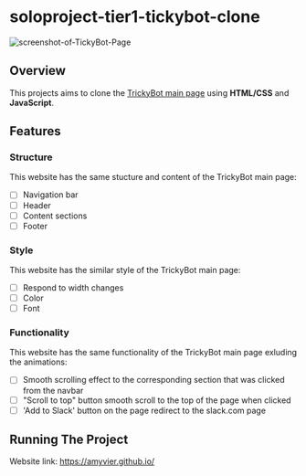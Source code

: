 # soloproject-tier1-tickybot-clone

![screenshot-of-TickyBot-Page](https://github.com/AmyVier/soloproject-tier1-tickybot-clone/blob/ad2c184f9eafeff3068b0e790c227a50d5a52e27/Screenshot.png)

## Overview

This projects aims to clone the [TrickyBot main page](https://maknetaro.github.io/tickyBot/?ref=https://githubhelp.com) using **HTML/CSS** and **JavaScript**.

## Features

### Structure

This website has the same stucture and content of the TrickyBot main page:

- [ ] Navigation bar
- [ ] Header
- [ ] Content sections
- [ ] Footer

### Style

This website has the similar style of the TrickyBot main page:

- [ ] Respond to width changes
- [ ] Color
- [ ] Font

### Functionality

This website has the same functionality of the TrickyBot main page exluding the animations:

- [ ] Smooth scrolling effect to the corresponding section that was clicked from the navbar
- [ ] "Scroll to top" button smooth scroll to the top of the page when clicked
- [ ] 'Add to Slack' button on the page redirect to the slack.com page

## Running The Project

Website link: https://amyvier.github.io/
